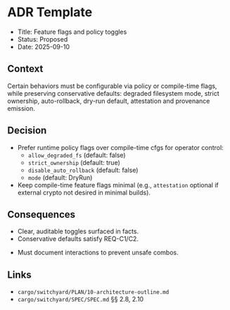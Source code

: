 # ADR Template

- Title: Feature flags and policy toggles
- Status: Proposed
- Date: 2025-09-10

## Context

Certain behaviors must be configurable via policy or compile-time flags, while preserving conservative defaults: degraded filesystem mode, strict ownership, auto-rollback, dry-run default, attestation and provenance emission.

## Decision

- Prefer runtime policy flags over compile-time cfgs for operator control:
  - `allow_degraded_fs` (default: false)
  - `strict_ownership` (default: true)
  - `disable_auto_rollback` (default: false)
  - `mode` (default: DryRun)
- Keep compile-time feature flags minimal (e.g., `attestation` optional if external crypto not desired in minimal builds).

## Consequences

+ Clear, auditable toggles surfaced in facts.
+ Conservative defaults satisfy REQ-C1/C2.
- Must document interactions to prevent unsafe combos.

## Links

- `cargo/switchyard/PLAN/10-architecture-outline.md`
- `cargo/switchyard/SPEC/SPEC.md` §§ 2.8, 2.10
